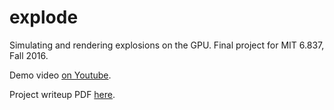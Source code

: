 # explode

Simulating and rendering explosions on the GPU. Final project for MIT 6.837, Fall 2016.

Demo video [on Youtube](https://www.youtube.com/watch?v=Jx933hGdaI4).

Project writeup PDF [here](https://github.com/jgfuchs/explode/blob/master/writeup/writeup.pdf).
